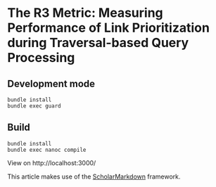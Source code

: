 # The R3 Metric: Measuring Performance of Link Prioritization during Traversal-based Query Processing

## Development mode
```
bundle install
bundle exec guard
```

## Build
```
bundle install
bundle exec nanoc compile
```

View on http://localhost:3000/

This article makes use of the [ScholarMarkdown](https://github.com/rubensworks/ScholarMarkdown/) framework.
